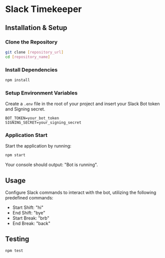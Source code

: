 # Slack Timekeeper

## Installation & Setup

### Clone the Repository

```bash
git clone [repository_url]
cd [repository_name]
```

### Install Dependencies

```bash
npm install
```

### Setup Environment Variables

Create a `.env` file in the root of your project and insert your Slack Bot token and Signing secret.

```env
BOT_TOKEN=your_bot_token
SIGNING_SECRET=your_signing_secret
```

### Application Start

Start the application by running:

```bash
npm start
```

Your console should output: "Bot is running".

## Usage

Configure Slack commands to interact with the bot, utilizing the following predefined commands:

- Start Shift: "hi"
- End Shift: "bye"
- Start Break: "brb"
- End Break: "back"

## Testing

```bash
npm test
```
